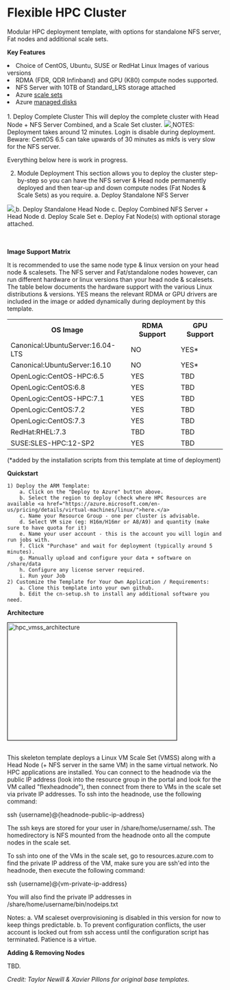 # Flexible HPC Cluster

Modular HPC deployment template, with options for standalone NFS server, Fat nodes and additional scale sets. 

<b>Key Features</b>
<li>Choice of CentOS, Ubuntu, SUSE or RedHat Linux Images of various versions</li>
<li>RDMA (FDR, QDR Infinband) and GPU (K80) compute nodes supported. 
<li>NFS Server with 10TB of Standard_LRS storage attached</li>
<li>Azure <a href="https://azure.microsoft.com/en-us/services/virtual-machine-scale-sets/">scale sets</a></li>
<li>Azure <a href="https://azure.microsoft.com/en-us/services/managed-disks/">managed disks</a></li></li>
<br>
1. Deploy Complete Cluster
This will deploy the complete cluster with Head Node + NFS Server Combined, and a Scale Set cluster. 
<a href="https://portal.azure.com/#create/Microsoft.Template/uri/https%3A%2F%2Fraw.githubusercontent.com%2Fmkiernan%2FFlexHPC%2Fmaster%2Fazuredeploy.json" target="_blank">
    <img src="http://azuredeploy.net/deploybutton.png"/>
</a>
NOTES: 
Deployment takes around 12 minutes. Login is disable during deployment. 
Beware: CentOS 6.5 can take upwards of 30 minutes as mkfs is very slow for the NFS server. 

Everything below here is work in progress. 

2. Module Deployment 
This section allows you to deploy the cluster step-by-step so you can have the NFS server & Head node permanently deployed and then tear-up and down compute nodes (Fat Nodes & Scale Sets) as you require. 
a. Deploy Standalone NFS Server
<a href="https://portal.azure.com/#create/Microsoft.Template/uri/https%3A%2F%2Fraw.githubusercontent.com%2Fmkiernan%2FFlexHPC%2Fmaster%2Fazuredeploy.json" target="_blank">
    <img src="http://azuredeploy.net/deploybutton.png"/>
</a>
b. Deploy Standalone Head Node
c. Deploy Combined NFS Server + Head Node
d. Deploy Scale Set
e. Deploy Fat Node(s) with optional storage attached. 

<br><br>
<b>Image Support Matrix</b>

It is recommended to use the same node type & linux version on your head node & scalesets. The NFS server and Fat/standalone nodes however, can run different hardware or linux versions than your head node & scalesets. 
<br>
The table below documents the hardware support with the various Linux distributions & versions. YES means the relevant RDMA or GPU drivers are included in the image or added dynamically during deployment by this template.
<br>
<table>
	<tr>
	<th>OS Image</th>
	<th>RDMA Support</th>
	<th>GPU Support</th>
	</tr>
	<tr><td>Canonical:UbuntuServer:16.04-LTS</td><td>NO</td><td>YES*</td></tr>
	<tr><td>Canonical:UbuntuServer:16.10</td><td>NO</td><td>YES*</td></tr>
	<tr><td>OpenLogic:CentOS-HPC:6.5</td><td>YES</td><td>TBD</td></tr>
	<tr><td>OpenLogic:CentOS:6.8</td><td>YES</td><td>TBD</td></tr>
	<tr><td>OpenLogic:CentOS-HPC:7.1</td><td>YES</td><td>TBD</td></tr>
	<tr><td>OpenLogic:CentOS:7.2</td><td>YES</td><td>TBD</td></tr>
	<tr><td>OpenLogic:CentOS:7.3</td><td>YES</td><td>TBD</td></tr>
	<tr><td>RedHat:RHEL:7.3</td><td>TBD</td><td>TBD</td></tr>
	<tr><td>SUSE:SLES-HPC:12-SP2</td><td>YES</td><td>TBD</td></tr>
</table>

(*added by the installation scripts from this template at time of deployment)

<b>Quickstart</b>

	1) Deploy the ARM Template: 
		a. Click on the "Deploy to Azure" button above.
		b. Select the region to deploy (check where HPC Resources are available <a href="https://azure.microsoft.com/en-us/pricing/details/virtual-machines/linux/">here.</a>
		c. Name your Resource Group - one per cluster is advisable. 
		d. Select VM size (eg: H16m/H16mr or A8/A9) and quantity (make sure to have quota for it)
		e. Name your user account - this is the account you will login and run jobs with.
		f. Click "Purchase" and wait for deployment (typically around 5 minutes). 
		g. Manually upload and configure your data + software on /share/data 
		h. Configure any license server required. 
		i. Run your Job
	2) Customize the Template for Your Own Application / Requirements:
		a. Clone this template into your own github. 
		b. Edit the cn-setup.sh to install any additional software you need. 

<b>Architecture</b>

<img src="https://github.com/tanewill/5clickTemplates/blob/master/images/hpc_vmss_architecture.png"  align="middle" width="395" height="274"  alt="hpc_vmss_architecture" border="1"/> <br></br>

This skeleton template deploys a Linux VM Scale Set (VMSS) along with a Head Node (+ NFS server in the same VM) in the same virtual network. No HPC applications are installed. You can connect to the headnode via the public IP address (look into the resource group in the portal and look for the VM called "flexheadnode"), then connect from there to VMs in the scale set via private IP addresses. To ssh into the headnode, use the following command:

ssh {username}@{headnode-public-ip-address}

The ssh keys are stored for your user in /share/home/username/.ssh. The homedirectory is NFS mounted from the headnode onto all the compute nodes in the scale set.

To ssh into one of the VMs in the scale set, go to resources.azure.com to find the private IP address of the VM, make sure you are ssh'ed into the headnode, then execute the following command:

ssh {username}@{vm-private-ip-address}

You will also find the private IP addresses in /share/home/username/bin/nodeips.txt

Notes:
a. VM scaleset overprovisioning is disabled in this version for now to keep things predictable. 
b. To prevent configuration conflicts, the user account is locked out from ssh access until the configuration script has terminated. Patience is a virtue. 

<b>Adding & Removing Nodes</b>

TBD. 

<i>Credit: Taylor Newill & Xavier Pillons for original base templates.</i>
